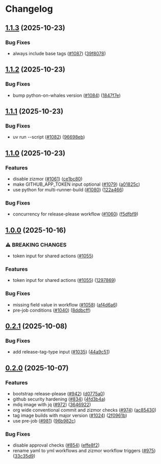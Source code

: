 # Changelog

## [1.1.3](https://github.com/immich-app/devtools/compare/multi-runner-build-workflow-v1.1.2...multi-runner-build-workflow-v1.1.3) (2025-10-23)


### Bug Fixes

* always include base tags ([#1087](https://github.com/immich-app/devtools/issues/1087)) ([39f8078](https://github.com/immich-app/devtools/commit/39f8078d1776a5023d6f3b86110c561f20f3de54))

## [1.1.2](https://github.com/immich-app/devtools/compare/multi-runner-build-workflow-v1.1.1...multi-runner-build-workflow-v1.1.2) (2025-10-23)


### Bug Fixes

* bump python-on-whales version ([#1084](https://github.com/immich-app/devtools/issues/1084)) ([1847f7e](https://github.com/immich-app/devtools/commit/1847f7ef211c58075482ed38d0e42f358db38b52))

## [1.1.1](https://github.com/immich-app/devtools/compare/multi-runner-build-workflow-v1.1.0...multi-runner-build-workflow-v1.1.1) (2025-10-23)


### Bug Fixes

* uv run --script ([#1082](https://github.com/immich-app/devtools/issues/1082)) ([96698eb](https://github.com/immich-app/devtools/commit/96698eb2afb1362ce20a8b1c73118cad53edbeed))

## [1.1.0](https://github.com/immich-app/devtools/compare/multi-runner-build-workflow-v1.0.0...multi-runner-build-workflow-v1.1.0) (2025-10-23)


### Features

* disable zizmor ([#1061](https://github.com/immich-app/devtools/issues/1061)) ([ce1bc80](https://github.com/immich-app/devtools/commit/ce1bc801c8739eb7f5b934f48d458f910bd0b6c0))
* make GITHUB_APP_TOKEN input optional ([#1079](https://github.com/immich-app/devtools/issues/1079)) ([a01825c](https://github.com/immich-app/devtools/commit/a01825cf0e45e9b6a2bc0749578348f996d65b39))
* use python for multi-runner-build ([#1080](https://github.com/immich-app/devtools/issues/1080)) ([122a466](https://github.com/immich-app/devtools/commit/122a466ce072cf0924b43957d111f4227ec0b2d2))


### Bug Fixes

* concurrency for release-please workflow ([#1060](https://github.com/immich-app/devtools/issues/1060)) ([f5dfbf9](https://github.com/immich-app/devtools/commit/f5dfbf9b78b5dd702b7ab4d795714bc1d12088f6))

## [1.0.0](https://github.com/immich-app/devtools/compare/multi-runner-build-workflow-v0.2.1...multi-runner-build-workflow-v1.0.0) (2025-10-16)


### ⚠ BREAKING CHANGES

* token input for shared actions ([#1055](https://github.com/immich-app/devtools/issues/1055))

### Features

* token input for shared actions ([#1055](https://github.com/immich-app/devtools/issues/1055)) ([1297869](https://github.com/immich-app/devtools/commit/1297869177d20b39191965dbaa60326337399c73))


### Bug Fixes

* missing field value in workflow ([#1058](https://github.com/immich-app/devtools/issues/1058)) ([af4d6a6](https://github.com/immich-app/devtools/commit/af4d6a6e0b3d2f0766d66a25f3d2c43e69ce3b25))
* pre-job conditions ([#1040](https://github.com/immich-app/devtools/issues/1040)) ([8ddbcff](https://github.com/immich-app/devtools/commit/8ddbcffc561a94841cc2ce0a28a9c25f01fe97cd))

## [0.2.1](https://github.com/immich-app/devtools/compare/multi-runner-build-workflow-v0.2.0...multi-runner-build-workflow-v0.2.1) (2025-10-08)


### Bug Fixes

* add release-tag-type input ([#1035](https://github.com/immich-app/devtools/issues/1035)) ([44a9c51](https://github.com/immich-app/devtools/commit/44a9c5141750a6f68f957ecccf68c56c377ac13d))

## [0.2.0](https://github.com/immich-app/devtools/compare/multi-runner-build-workflow-0.1.1...multi-runner-build-workflow-v0.2.0) (2025-10-07)


### Features

* bootstrap release-please ([#942](https://github.com/immich-app/devtools/issues/942)) ([d0775a0](https://github.com/immich-app/devtools/commit/d0775a0f7265bee71938b48ea91faac13f61c27e))
* github security hardening ([#834](https://github.com/immich-app/devtools/issues/834)) ([4fd3b4a](https://github.com/immich-app/devtools/commit/4fd3b4a167432e50a19cdeaa55df3bad5891c731))
* mdq image with jq ([#972](https://github.com/immich-app/devtools/issues/972)) ([3646922](https://github.com/immich-app/devtools/commit/3646922ebe9512dddb9de29e2274676a588a5940))
* org wide conventional commit and zizmor checks ([#974](https://github.com/immich-app/devtools/issues/974)) ([ac85430](https://github.com/immich-app/devtools/commit/ac854300945828c321ce43bd63c616d00f18a771))
* tag image builds with major version ([#1024](https://github.com/immich-app/devtools/issues/1024)) ([2f0961b](https://github.com/immich-app/devtools/commit/2f0961babab188fdde832563ad9ebc0baee6b89b))
* use pre-job ([#981](https://github.com/immich-app/devtools/issues/981)) ([96b982c](https://github.com/immich-app/devtools/commit/96b982c0ea30c5c21656edc99406af6358c81d81))


### Bug Fixes

* disable approval checks ([#854](https://github.com/immich-app/devtools/issues/854)) ([effe8f2](https://github.com/immich-app/devtools/commit/effe8f2972bcbb338f1899d44c503b7f7cfef673))
* rename yaml to yml workflows and zizmor workflow triggers ([#975](https://github.com/immich-app/devtools/issues/975)) ([33c35d9](https://github.com/immich-app/devtools/commit/33c35d9756122ba9f2e1c9690a3c861448fa8415))
